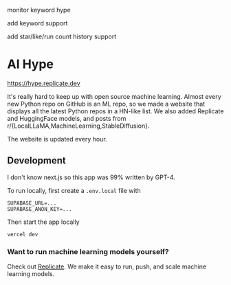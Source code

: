 monitor keyword hype


add  keyword support

add star/like/run count history support

# AI Hype

https://hype.replicate.dev

It's really hard to keep up with open source machine learning. Almost every new Python repo on GitHub is an ML repo, so we made a website that displays all the latest Python repos in a HN-like list. We also added Replicate and HuggingFace models, and posts from r/{LocalLLaMA,MachineLearning,StableDiffusion}.

The website is updated every hour.

## Development

I don't know next.js so this app was 99% written by GPT-4.

To run locally, first create a `.env.local` file with

```
SUPABASE_URL=...
SUPABASE_ANON_KEY=...
```

Then start the app locally

```
vercel dev
```

### Want to run machine learning models yourself?

Check out [Replicate](https://replicate.com). We make it easy to run, push, and scale machine learning models.
